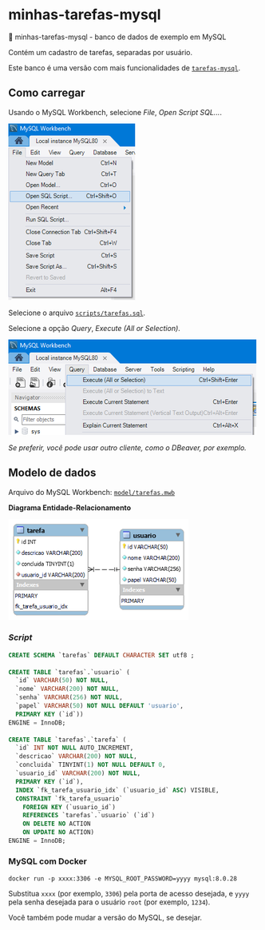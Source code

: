 # minhas-tarefas-mysql

💼 minhas-tarefas-mysql - banco de dados de exemplo em MySQL

Contém um cadastro de tarefas, separadas por usuário.

Este banco é uma versão com mais funcionalidades de [`tarefas-mysql`](https://github.com/ermogenes/tarefas-mysql).

## Como carregar

Usando o MySQL Workbench, selecione _File_, _Open Script SQL..._.

![](assets/open.png)

Selecione o arquivo [`scripts/tarefas.sql`](scripts/tarefas.sql).

Selecione a opção _Query_, _Execute (All or Selection)_.

![](assets/execute.png)

_Se preferir, você pode usar outro cliente, como o DBeaver, por exemplo._

## Modelo de dados

Arquivo do MySQL Workbench: [`model/tarefas.mwb`](model/tarefas.mwb)

**Diagrama Entidade-Relacionamento**

![](assets/tarefas.png)

### _Script_

```sql
CREATE SCHEMA `tarefas` DEFAULT CHARACTER SET utf8 ;

CREATE TABLE `tarefas`.`usuario` (
  `id` VARCHAR(50) NOT NULL,
  `nome` VARCHAR(200) NOT NULL,
  `senha` VARCHAR(256) NOT NULL,
  `papel` VARCHAR(50) NOT NULL DEFAULT 'usuario',
  PRIMARY KEY (`id`))
ENGINE = InnoDB;

CREATE TABLE `tarefas`.`tarefa` (
  `id` INT NOT NULL AUTO_INCREMENT,
  `descricao` VARCHAR(200) NOT NULL,
  `concluida` TINYINT(1) NOT NULL DEFAULT 0,
  `usuario_id` VARCHAR(200) NOT NULL,
  PRIMARY KEY (`id`),
  INDEX `fk_tarefa_usuario_idx` (`usuario_id` ASC) VISIBLE,
  CONSTRAINT `fk_tarefa_usuario`
    FOREIGN KEY (`usuario_id`)
    REFERENCES `tarefas`.`usuario` (`id`)
    ON DELETE NO ACTION
    ON UPDATE NO ACTION)
ENGINE = InnoDB;
```

### MySQL com Docker

```
docker run -p xxxx:3306 -e MYSQL_ROOT_PASSWORD=yyyy mysql:8.0.28
```

Substitua `xxxx` (por exemplo, `3306`) pela porta de acesso desejada, e `yyyy` pela senha desejada para o usuário `root` (por exemplo, `1234`).

Você também pode mudar a versão do MySQL, se desejar.
